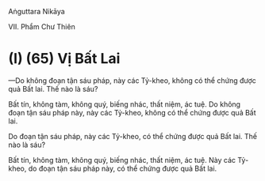 Aṅguttara Nikāya

VII. Phẩm Chư Thiên

# (I) (65) Vị Bất Lai

—Do không đoạn tận sáu pháp, này các Tỷ-kheo, không có thể chứng được quả Bất lai. Thế nào là sáu?

Bất tín, không tàm, không quý, biếng nhác, thất niệm, ác tuệ. Do không đoạn tận sáu pháp này, này các Tỷ-kheo, không có thể chứng được quả Bất lai.

Do đoạn tận sáu pháp, này các Tỷ-kheo, có thể chứng được quả Bất lai. Thế nào là sáu?

Bất tín, không tàm, không quý, biếng nhác, thất niệm, ác tuệ. Này các Tỷ-kheo, do đoạn tận sáu pháp này, có thể chứng được quả Bất lai.

